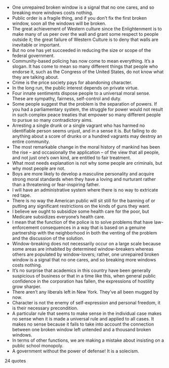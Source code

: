  - One unrepaired broken window is a signal that no one cares, and so breaking more windows costs nothing.
 - Public order is a fragile thing, and if you don’t fix the first broken window, soon all the windows will be broken.
 - The great achievement of Western culture since the Enlightenment is to make many of us peer over the wall and grant some respect to people outside it; the great failure of Western Culture is to deny that walls are inevitable or important.
 - But no one has yet succeeded in reducing the size or scope of the federal government.
 - Community-based policing has now come to mean everything. It’s a slogan. It has come to mean so many different things that people who endorse it, such as the Congress of the United States, do not know what they are talking about.
 - Crime is the price society pays for abandoning character.
 - In the long run, the public interest depends on private virtue.
 - Four innate sentiments dispose people to a universal moral sense. These are sympathy, fairness, self-control and duty.
 - Some people suggest that the problem is the separation of powers. If you had a parliamentary system, the struggle for power would not result in such complex peace treaties that empower so many different people to pursue so many contradictory aims.
 - Arresting a single drunk or a single vagrant who has harmed no identifiable person seems unjust, and in a sense it is. But failing to do anything about a score of drunks or a hundred vagrants may destroy an entire community.
 - The most remarkable change in the moral history of mankind has been the rise – and occasionally the application – of the view that all people, and not just one’s own kind, are entitled to fair treatment.
 - What most needs explanation is not why some people are criminals, but why most people are not.
 - Boys are more likely to develop a masculine personality and acquire strong moral standards when they have a loving and nurturant rather than a threatening or fear-inspiring father.
 - I will have an administrative system where there is no way to extricate red tape.
 - There is no way the American public will sit still for the banning of or putting any significant restrictions on the kinds of guns they want.
 - I believe we ought to subsidize some health care for the poor, but Medicare subsidizes everyone’s health care.
 - I mean that the function of the police is to solve problems that have law-enforcement consequences in a way that is based on a genuine partnership with the neighborhood in both the venting of the problem and the discussion of the solution.
 - Window-breaking does not necessarily occur on a large scale because some areas are inhabited by determined window-breakers whereas others are populated by window-lovers; rather, one unrepaired broken window is a signal that no one cares, and so breaking more windows costs nothing.
 - It’s no surprise that academics in this country have been generally suspicious of business or that in a time like this, when general public confidence in the corporation has fallen, the expressions of hostility grow sharper.
 - There aren’t any liberals left in New York. They’ve all been mugged by now.
 - Character is not the enemy of self-expression and personal freedom, it is their necessary precondition.
 - A particular rule that seems to make sense in the individual case makes no sense when it is made a universal rule and applied to all cases. It makes no sense because it fails to take into account the connection between one broken window left untended and a thousand broken windows.
 - In terms of other functions, we are making a mistake about insisting on a public school monopoly.
 - A government without the power of defense! It is a solecism.

24 quotes